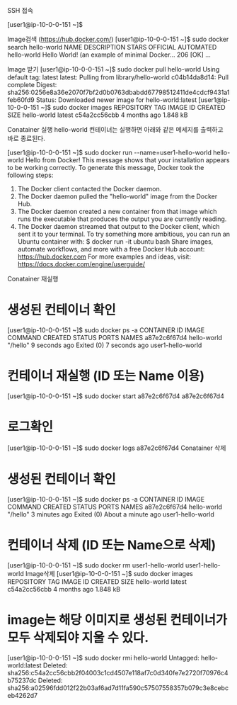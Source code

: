 SSH 접속

[user1@ip-10-0-0-151 ~]$
 

Image검색 (https://hub.docker.com/)
[user1@ip-10-0-0-151 ~]$ sudo docker search hello-world
NAME                                      DESCRIPTION                                     STARS     OFFICIAL   AUTOMATED
hello-world                               Hello World! (an example of minimal Docker...   206       [OK]
...
 

Image 받기
[user1@ip-10-0-0-151 ~]$ sudo docker pull hello-world
Using default tag: latest
latest: Pulling from library/hello-world
c04b14da8d14: Pull complete
Digest: sha256:0256e8a36e2070f7bf2d0b0763dbabdd67798512411de4cdcf9431a1feb60fd9
Status: Downloaded newer image for hello-world:latest
[user1@ip-10-0-0-151 ~]$ sudo docker images
REPOSITORY          TAG                 IMAGE ID            CREATED             SIZE
hello-world         latest              c54a2cc56cbb        4 months ago        1.848 kB
 

Conatainer 실행
hello-world 컨테이너는 실행하면 아래와 같은 메세지를 출력하고 바로 종료된다.

[user1@ip-10-0-0-151 ~]$ sudo docker run --name=user1-hello-world hello-world
Hello from Docker!
This message shows that your installation appears to be working correctly.
To generate this message, Docker took the following steps:
 1. The Docker client contacted the Docker daemon.
 2. The Docker daemon pulled the "hello-world" image from the Docker Hub.
 3. The Docker daemon created a new container from that image which runs the
    executable that produces the output you are currently reading.
 4. The Docker daemon streamed that output to the Docker client, which sent it
    to your terminal.
To try something more ambitious, you can run an Ubuntu container with:
 $ docker run -it ubuntu bash
Share images, automate workflows, and more with a free Docker Hub account:
 https://hub.docker.com
For more examples and ideas, visit:
 https://docs.docker.com/engine/userguide/
 

Conatainer 재실행
# 생성된 컨테이너 확인
[user1@ip-10-0-0-151 ~]$ sudo docker ps -a
CONTAINER ID        IMAGE               COMMAND             CREATED             STATUS                      PORTS               NAMES
a87e2c6f67d4        hello-world         "/hello"            9 seconds ago       Exited (0) 7 seconds ago                        user1-hello-world
 
 
# 컨테이너 재실행 (ID 또는 Name 이용)
[user1@ip-10-0-0-151 ~]$ sudo docker start a87e2c6f67d4
a87e2c6f67d4
  
# 로그확인
[user1@ip-10-0-0-151 ~]$ sudo docker logs a87e2c6f67d4
Conatainer 삭제
# 생성된 컨테이너 확인
[user1@ip-10-0-0-151 ~]$ sudo docker ps -a
CONTAINER ID        IMAGE               COMMAND             CREATED             STATUS                          PORTS               NAMES
a87e2c6f67d4        hello-world         "/hello"            3 minutes ago       Exited (0) About a minute ago                       user1-hello-world
 
# 컨테이너 삭제 (ID 또는 Name으로 삭제)
[user1@ip-10-0-0-151 ~]$ sudo docker rm user1-hello-world
user1-hello-world
Image삭제
[user1@ip-10-0-0-151 ~]$ sudo docker images
REPOSITORY          TAG                 IMAGE ID            CREATED             SIZE
hello-world         latest              c54a2cc56cbb        4 months ago        1.848 kB
  
# image는 해당 이미지로 생성된 컨테이너가 모두 삭제되야 지울 수 있다.
[user1@ip-10-0-0-151 ~]$ sudo docker rmi hello-world
Untagged: hello-world:latest
Deleted: sha256:c54a2cc56cbb2f04003c1cd4507e118af7c0d340fe7e2720f70976c4b75237dc
Deleted: sha256:a02596fdd012f22b03af6ad7d11fa590c57507558357b079c3e8cebceb4262d7

